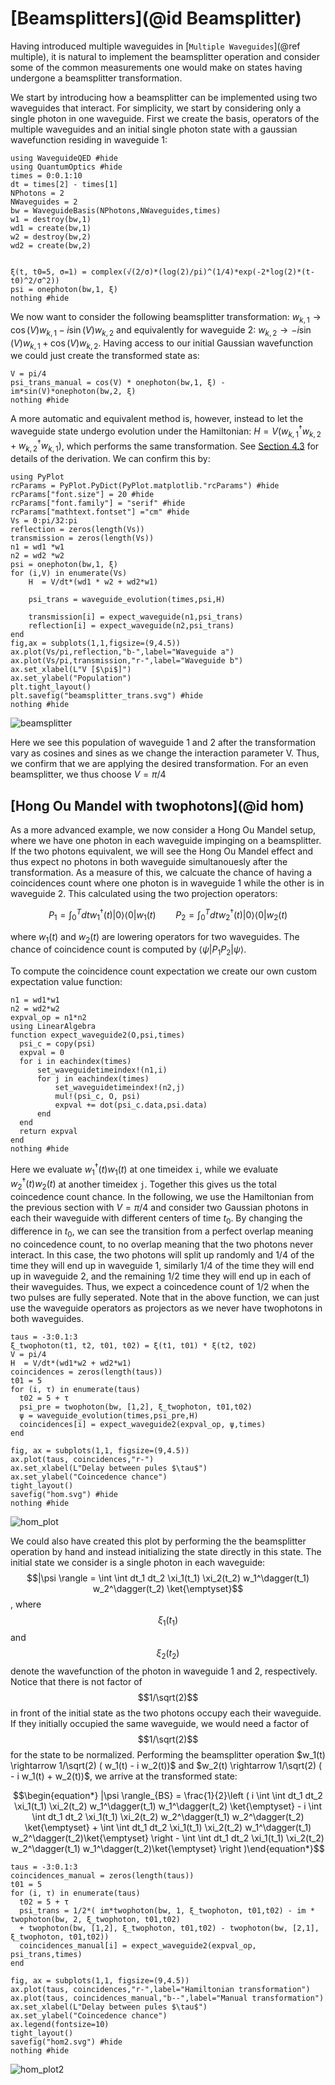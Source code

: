 # [Beamsplitters](@id Beamsplitter)

Having introduced multiple waveguides in [`Multiple Waveguides`](@ref multiple), it is natural to implement the beamsplitter operation and consider some of the common measurements one would make on states having undergone a beamsplitter transformation.

We start by introducing how a beamsplitter can be implemented using two waveguides that interact. For simplicity, we start by considering only a single photon in one waveguide. First we create the basis, operators of the multiple waveguides and an initial single photon state with a gaussian wavefunction residing in waveguide 1:

```@example bs
using WaveguideQED #hide
using QuantumOptics #hide
times = 0:0.1:10
dt = times[2] - times[1]
NPhotons = 2
NWaveguides = 2
bw = WaveguideBasis(NPhotons,NWaveguides,times)
w1 = destroy(bw,1)
wd1 = create(bw,1)
w2 = destroy(bw,2)
wd2 = create(bw,2)


ξ(t, t0=5, σ=1) = complex(√(2/σ)*(log(2)/pi)^(1/4)*exp(-2*log(2)*(t-t0)^2/σ^2))
psi = onephoton(bw,1, ξ)
nothing #hide
``` 

We now want to consider the following beamsplitter transformation: $w_{k,1} \rightarrow \cos(V) w_{k,1} - i \sin(V) w_{k,2}$ and equivalently for waveguide 2: $w_{k,2} \rightarrow - i \sin(V) w_{k,1} + \cos(V) w_{k,2}$. Having access to our initial Gaussian wavefunction we could just create the transformed state as:

```@example bs
V = pi/4
psi_trans_manual = cos(V) * onephoton(bw,1, ξ) -im*sin(V)*onephoton(bw,2, ξ) 
nothing #hide
```

A more automatic and equivalent method is, however, instead to let the waveguide state undergo evolution under the Hamiltonian: $H = V( w_{k,1}^\dagger w_{k,2} + w_{k,2}^\dagger w_{k,1})$, which performs the same transformation. See [Section 4.3](https://github.com/qojulia/WaveguideQED.jl/blob/main/Thesis/Master_s_thesis__Modeling_Tools_For_Quantum_Networks%20(9).pdf) for details of the derivation. We can confirm this by:

```@example bs
using PyPlot
rcParams = PyPlot.PyDict(PyPlot.matplotlib."rcParams") #hide
rcParams["font.size"] = 20 #hide
rcParams["font.family"] = "serif" #hide
rcParams["mathtext.fontset"] ="cm" #hide
Vs = 0:pi/32:pi
reflection = zeros(length(Vs))
transmission = zeros(length(Vs))
n1 = wd1 *w1
n2 = wd2 *w2
psi = onephoton(bw,1, ξ)
for (i,V) in enumerate(Vs)
    H  = V/dt*(wd1 * w2 + wd2*w1)
    
    psi_trans = waveguide_evolution(times,psi,H)

    transmission[i] = expect_waveguide(n1,psi_trans)
    reflection[i] = expect_waveguide(n2,psi_trans)
end
fig,ax = subplots(1,1,figsize=(9,4.5))
ax.plot(Vs/pi,reflection,"b-",label="Waveguide a")
ax.plot(Vs/pi,transmission,"r-",label="Waveguide b")
ax.set_xlabel(L"V [$\pi$]")
ax.set_ylabel("Population")
plt.tight_layout()
plt.savefig("beamsplitter_trans.svg") #hide
nothing #hide
```
![beamsplitter](beamsplitter_trans.svg)


Here we see this population of waveguide 1 and 2 after the transformation vary as cosines and sines as we change the interaction parameter V. Thus, we confirm that we are applying the desired transformation. For an even beamsplitter, we thus choose $V=\pi/4$ 

## [Hong Ou Mandel with twophotons](@id hom)
As a more advanced example, we now consider a Hong Ou Mandel setup, where we have one photon in each waveguide impinging on a beamsplitter. If the two photons equivalent, we will see the Hong Ou Mandel effect and thus expect no photons in both waveguide simultanouesly after the transformation. As a measure of this, we calcuate the chance of having a coincidences count where one photon is in waveguide 1 while the other is in waveguide 2. This calculated using the two projection operators:

$$P_1 = \int_0^T dt w_1^\dagger(t) |0\rangle\langle0| w_1(t) \qquad P_2 = \int_0^T dt w_2^\dagger(t) |0\rangle\langle0| w_2(t)$$

where $w_1(t)$ and $w_2(t)$ are lowering operators for two waveguides. The chance of coincidence count is computed by $\langle\psi|P_1 P_2 |\psi\rangle$. 

To compute the coincidence count expectation we create our own custom expectation value function:

```@example bs
n1 = wd1*w1
n2 = wd2*w2
expval_op = n1*n2
using LinearAlgebra
function expect_waveguide2(O,psi,times)
  psi_c = copy(psi)
  expval = 0
  for i in eachindex(times)
      set_waveguidetimeindex!(n1,i)
      for j in eachindex(times)
          set_waveguidetimeindex!(n2,j)
          mul!(psi_c, O, psi)
          expval += dot(psi_c.data,psi.data)
      end
  end
  return expval
end
nothing #hide
```

Here we evaluate $w_1^\dagger(t) w_1(t)$ at one timeidex `i`, while we evaluate $w_2^\dagger(t) w_2(t)$ at another timeidex `j`. Together this gives us the total coincedence count chance. In the following, we use the Hamiltonian from the previous section with $V=\pi/4$ and consider two Gaussian photons in each their waveguide with different centers of time $t_0$. By changing the difference in $t_0$, we can see the transition from a perfect overlap meaning no coincedence count, to no overlap meaning that the two photons never interact. In this case, the two photons will split up randomly and $1/4$ of the time they will end up in waveguide 1, similarly $1/4$ of the time they will end up in waveguide 2, and the remaining $1/2$ time they will end up in each of their waveguides. Thus, we expect a coincedence count of $1/2$ when the two pulses are fully seperated. Note that in the above function, we can just use the waveguide operators as projectors as we never have twophotons in both waveguides. 

```@example bs
taus = -3:0.1:3
ξ_twophoton(t1, t2, t01, t02) = ξ(t1, t01) * ξ(t2, t02)
V = pi/4
H  = V/dt*(wd1*w2 + wd2*w1)
coincidences = zeros(length(taus))
t01 = 5
for (i, τ) in enumerate(taus)
  t02 = 5 + τ  
  psi_pre = twophoton(bw, [1,2], ξ_twophoton, t01,t02)
  ψ = waveguide_evolution(times,psi_pre,H)
  coincidences[i] = expect_waveguide2(expval_op, ψ,times)
end

fig, ax = subplots(1,1, figsize=(9,4.5))
ax.plot(taus, coincidences,"r-")
ax.set_xlabel(L"Delay between pules $\tau$")
ax.set_ylabel("Coincedence chance")
tight_layout()
savefig("hom.svg") #hide
nothing #hide
```
![hom_plot](hom.svg)

We could also have created this plot by performing the the beamsplitter operation by hand and instead initializing the state directly in this state. The initial state we consider is a single photon in each waveguide: $$|\psi \rangle = \int \int dt_1 dt_2 \xi_1(t_1) \xi_2(t_2) w_1^\dagger(t_1) w_2^\dagger(t_2) \ket{\emptyset}$$, where $$\xi_1(t_1)$$ and $$\xi_2(t_2)$$  denote the wavefunction of the photon in waveguide 1 and 2, respectively. Notice that there is not factor of $$1/\sqrt(2)$$ in front of the initial state as the two photons occupy each their waveguide. If they initially occupied the same waveguide, we would need a factor of $$1/\sqrt(2)$$ for the state to be normalized. Performing the beamsplitter operation $w_1(t) \rightarrow 1/\sqrt(2) ( w_1(t) - i w_2(t))$ and $w_2(t) \rightarrow 1/\sqrt(2) ( - i w_1(t) + w_2(t))$, we arrive at the transformed state:

$$\begin{equation*}
|\psi \rangle_{BS} = \frac{1}{2}\left ( i \int \int dt_1 dt_2 \xi_1(t_1) \xi_2(t_2) w_1^\dagger(t_1) w_1^\dagger(t_2) \ket{\emptyset} - i \int \int dt_1 dt_2 \xi_1(t_1) \xi_2(t_2) w_2^\dagger(t_1) w_2^\dagger(t_2) \ket{\emptyset} + \int \int dt_1 dt_2 \xi_1(t_1) \xi_2(t_2) w_1^\dagger(t_1) w_2^\dagger(t_2)\ket{\emptyset} \right - \int \int dt_1 dt_2 \xi_1(t_1) \xi_2(t_2) w_2^\dagger(t_1) w_1^\dagger(t_2)\ket{\emptyset} \right )\end{equation*}$$


```@example bs
taus = -3:0.1:3
coincidences_manual = zeros(length(taus))
t01 = 5
for (i, τ) in enumerate(taus)
  t02 = 5 + τ  
  psi_trans = 1/2*( im*twophoton(bw, 1, ξ_twophoton, t01,t02) - im * twophoton(bw, 2, ξ_twophoton, t01,t02)
  + twophoton(bw, [1,2], ξ_twophoton, t01,t02) - twophoton(bw, [2,1], ξ_twophoton, t01,t02))
  coincidences_manual[i] = expect_waveguide2(expval_op, psi_trans,times)
end

fig, ax = subplots(1,1, figsize=(9,4.5))
ax.plot(taus, coincidences,"r-",label="Hamiltonian transformation")
ax.plot(taus, coincidences_manual,"b--",label="Manual transformation")
ax.set_xlabel(L"Delay between pules $\tau$")
ax.set_ylabel("Coincedence chance")
ax.legend(fontsize=10)
tight_layout()
savefig("hom2.svg") #hide
nothing #hide
```
![hom_plot2](hom2.svg)
